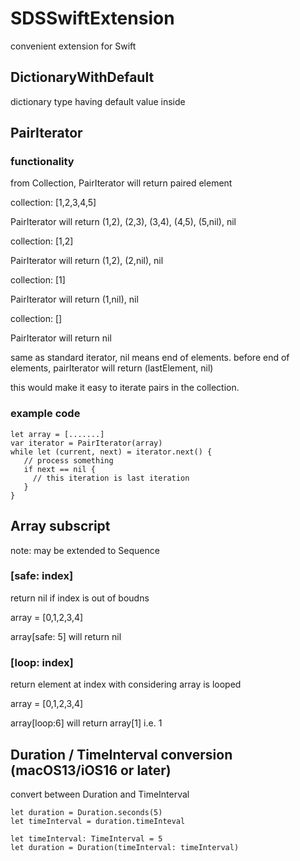 # SDSSwiftExtension

convenient extension for Swift 

## DictionaryWithDefault
dictionary type having default value inside


## PairIterator
### functionality
from Collection, PairIterator will return paired element

collection: [1,2,3,4,5]

PairIterator will return (1,2), (2,3), (3,4), (4,5), (5,nil), nil


collection: [1,2]

PairIterator will return (1,2), (2,nil), nil

collection: [1]

PairIterator will return (1,nil), nil

collection: []

PairIterator will return nil

same as standard iterator, nil means end of elements.
before end of elements, pairIterator will return (lastElement, nil)

this would make it easy to iterate pairs in the collection.

### example code
```
let array = [.......]
var iterator = PairIterator(array)
while let (current, next) = iterator.next() {
   // process something
   if next == nil {
     // this iteration is last iteration
   }
}
```

## Array subscript
note: may be extended to Sequence
### [safe: index]
return nil if index is out of boudns

array = [0,1,2,3,4]

array[safe: 5] will return nil

### [loop: index]
return element at index with considering array is looped

array = [0,1,2,3,4]

array[loop:6] will return array[1] i.e. 1

## Duration / TimeInterval conversion (macOS13/iOS16 or later)
convert between Duration and TimeInterval
```
let duration = Duration.seconds(5)
let timeInterval = duration.timeInteval
```

```
let timeInterval: TimeInterval = 5
let duration = Duration(timeInterval: timeInterval)
```
